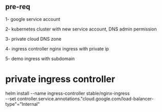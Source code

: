 ## pre-req

1- google service account

2- kubernetes cluster with new service account, DNS admin permission

3- private cloud DNS zone

4- ingress controller nginx ingress with private ip

5- demo ingress with subdomain

# private ingress controller

helm install --name ingress-controller stable/nginx-ingress \
--set controller.service.annotations."cloud\.google\.com/load-balancer-type"="Internal"
